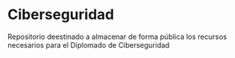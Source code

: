 # Ciberseguridad
Repositorio deestinado a almacenar de forma pública los recursos necesarios para el Diplomado de Ciberseguridad
